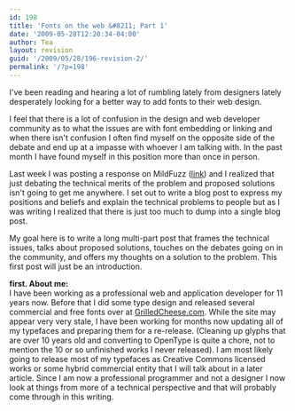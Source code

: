 ```yaml
---
id: 198
title: 'Fonts on the web &#8211; Part 1'
date: '2009-05-28T12:20:34-04:00'
author: Tea
layout: revision
guid: '/2009/05/28/196-revision-2/'
permalink: '/?p=198'
---
```


I've been reading and hearing a lot of rumbling lately from designers lately desperately looking for a better way to add fonts to their web design.

I feel that there is a lot of confusion in the design and web developer community as to what the issues are with font embedding or linking and when there isn't confusion I often find myself on the opposite side of the debate and end up at a impasse with whoever I am talking with. In the past month I have found myself in this position more than once in person.

Last week I was posting a response on MildFuzz ([link](http://mildfuzz.com/?p=64)) and I realized that just debating the technical merits of the problem and proposed solutions isn't going to get me anywhere. I set out to write a blog post to express my positions and beliefs and explain the technical problems to people but as I was writing I realized that there is just too much to dump into a single blog post.

My goal here is to write a long multi-part post that frames the technical issues, talks about proposed solutions, touches on the debates going on in the community, and offers my thoughts on a solution to the problem. This first post will just be an introduction.

**first. About me:**   
I have been working as a professional web and application developer for 11 years now. Before that I did some type design and released several commercial and free fonts over at [GrilledCheese.com](http://www.grilledcheese.com). While the site may appear very very stale, I have been working for months now updating all of my typefaces and preparing them for a re-release. (Cleaning up glyphs that are over 10 years old and converting to OpenType is quite a chore, not to mention the 10 or so unfinished works I never released). I am most likely going to release most of my typefaces as Creative Commons licensed works or some hybrid commercial entity that I will talk about in a later article. Since I am now a professional programmer and not a designer I now look at things from more of a technical perspective and that will probably come through in this writing.